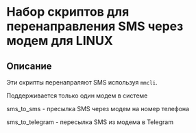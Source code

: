# Набор скриптов для перенаправления SMS через модем для LINUX

## Описание

Эти скрипты перенапраляют SMS используя `mmcli`.

Поддерживается только один модем в системе

sms_to_sms - пресылка SMS через модем на номер телефона

sms_to_telegram - пересылка SMS из модема в Telegram
